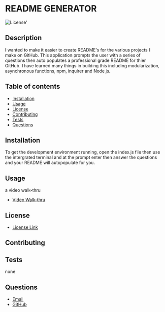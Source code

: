 # README GENERATOR
 ![License](https://img.shields.io/badge/License-MIT-yellow.svg)'  
## Description
   I  wanted to make it easier to create README's for the various projects I make on GitHub.  This application prompts the user with a series of questions then auto populates a professional grade README for thier GitHub. I have learned many things in building this including modularization, asynchronous functions, npm, inquirer and Node.js.

## Table of contents
  * [Installation](#installation)
  * [Usage](#usage)
  * [License](#license)
  * [Contributing](#contributing)
  * [Tests](#tests)
  * [Questions](#questions)
    
## Installation
   To get the development environment running, open the index.js file then use the intergrated terminal and at the prompt enter <node index.js> then answer the questions and your README will autopopulate for you. 
    
## Usage
  a video walk-thru

   * [Video Walk-thru](https://drive.google.com/file/d/1zYdozgv4ZhfeeruwP-k1c_1vKzUHn_74/view)
    
## License
* [License Link](https://opensource.org/license/mit/)

## Contributing
  
    
    
## Tests
  none
    
    
## Questions
   * [Email](mailto:brentjustinhouston@gmail.com)
   * [GitHub](https://github.com/brenthouston)